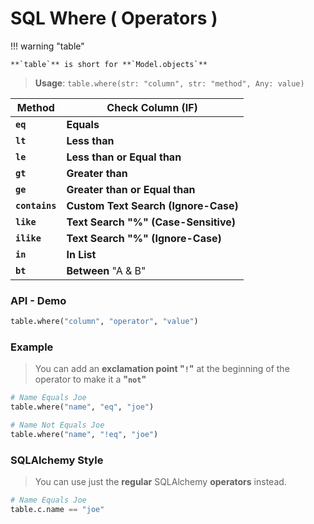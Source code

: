 # SQL **Where** ( Operators )

!!! warning "table"

    **`table`** is short for **`Model.objects`**

> **Usage**: `table.where(str: "column", str: "method", Any: value)`

| Method         | Check Column (IF)                    |
| -------------- | ------------------------------------ |
| **`eq`**       | **Equals**                           |
| **`lt`**       | **Less than**                        |
| **`le`**       | **Less than or Equal than**          |
| **`gt`**       | **Greater than**                     |
| **`ge`**       | **Greater than or Equal than**       |
| **`contains`** | **Custom Text Search (Ignore-Case)** |
| **`like`**     | **Text Search "%" (Case-Sensitive)** |
| **`ilike`**    | **Text Search "%" (Ignore-Case)**    |
| **`in`**       | **In List**                          |
| **`bt`**       | **Between** "A & B"                  |

### API - **Demo**

```python
table.where("column", "operator", "value")
```

### **Example**

> You can add an **exclamation point "`!`"** at the beginning of the operator to make it a **"`not`"**

```python
# Name Equals Joe
table.where("name", "eq", "joe")

# Name Not Equals Joe
table.where("name", "!eq", "joe")
```

### **SQLAlchemy Style**

> You can use just the **regular** SQLAlchemy **operators** instead.

```python
# Name Equals Joe
table.c.name == "joe"
```
